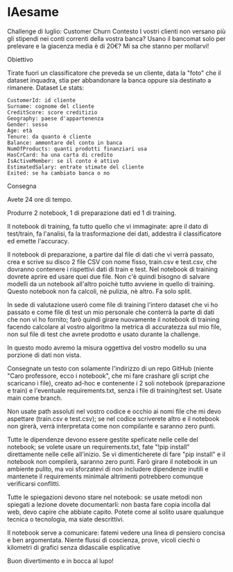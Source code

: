 # IAesame
Challenge di luglio: Customer Churn
Contesto
I vostri clienti non versano più gli stipendi nei conti correnti della vostra banca? Usano il bancomat solo per prelevare e la giacenza media è di 20€? Mi sa che stanno per mollarvi!

Obiettivo

Tirate fuori un classificatore che preveda se un cliente, data la "foto" che il dataset inquadra, stia per abbandonare la banca oppure sia destinato a rimanere.
Dataset
Le stats:

    CustomerId: id cliente
    Surname: cognome del cliente
    CreditScore: score creditizio
    Geography: paese d'appartenenza
    Gender: sesso
    Age: età
    Tenure: da quanto è cliente
    Balance: ammontare del conto in banca
    NumOfProducts: quanti prodotti finanziari usa
    HasCrCard: ha una carta di credito
    IsActiveMember: se il conto è attivo
    EstimatedSalary: entrate stimate del cliente
    Exited: se ha cambiato banca o no

Consegna

Avete 24 ore di tempo.

Produrre 2 notebook, 1 di preparazione dati ed 1 di training.

Il notebook di training, fa tutto quello che vi immaginate: apre il dato di test/train, fa l'analisi, fa la trasformazione dei dati, addestra il classificatore ed emette l'accuracy.

Il notebook di preparazione, a partire dal file di dati che vi verrà passato, crea e scrive su disco 2 file CSV con nome fisso, train.csv e test.csv, che dovranno contenere i rispettivi dati di train e test. Nel notebook di training dovrete aprire ed usare quei due file. Non c'è quindi bisogno di salvare modelli da un notebook all'altro poichè tutto avviene in quello di training. Questo notebook non fa calcoli, nè pulizia, nè altro. Fa solo split.

In sede di valutazione userò come file di training l'intero dataset che vi ho passato e come file di test un mio personale che conterrà la parte di dati che non vi ho fornito; farò quindi girare nuovamente il notebook di training facendo calcolare al vostro algoritmo la metrica di accuratezza sul mio file, non sul file di test che avrete prodotto e usato durante la challenge.

In questo modo avremo la misura oggettiva del vostro modello su una porzione di dati non vista.

Consegnate un testo con solamente l'indirizzo di un repo GitHub (niente "Caro professore, ecco i notebook", che mi fare crashare gli script che scaricano i file), creato ad-hoc e contenente i 2 soli notebook (preparazione e train) e l'eventuale requirements.txt, senza i file di training/test set. Usate main come branch.

Non usate path assoluti nel vostro codice e occhio ai nomi file che mi devo aspettare (train.csv e test.csv); se nel codice scriverete altro e il notebook non girerà, verrà interpretata come non compilante e saranno zero punti.

Tutte le dipendenze devono essere gestite speficate nelle celle del notebook; se volete usare un requirements.txt, fate "!pip install" direttamente nelle celle all'inizio. Se vi dimenticherete di fare "pip install" e il notebook non compilerà, saranno zero punti. Farò girare il notebook in un ambiente pulito, ma voi sforzatevi di non includere dipendenze inutili e mantenete il requirements minimale altrimenti potrebbero comunque verificarsi conflitti.

Tutte le spiegazioni devono stare nel notebook: se usate metodi non spiegati a lezione dovete documentarli: non basta fare copia incolla dal web, devo capire che abbiate capito. Potete come al solito usare qualunque tecnica o tecnologia, ma siate descrittivi.

Il notebook serve a comunicare: fatemi vedere una linea di pensiero concisa e ben argomentata. Niente flussi di coscienza, prove, vicoli ciechi o kilometri di grafici senza didascalie esplicative

Buon divertimento e in bocca al lupo!
